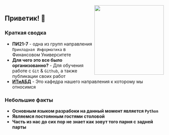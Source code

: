<img src="https://cdn3.iconfinder.com/data/icons/cat-force/256/cat_sing.png" align="right" width="220px"/>  

## Приветик! 👋

### Краткая сводка

* **ПИ21-7** - одна из групп направления `Прикладная Информатика` в Финансовом Университете 
* **Для чего это все было организованно?** - Для обучения работе с `Git` & `Github`, а также публикации своих работ
* [**ИТиАБД**](https://vk.com/itbda2000) - Это кафедра нашего направления к которому мы относимся

### Небольшие факты

* **Основным языком разрабоки на данный момент является `Python`**
* **Являемся постоянным гостями столовой**
* **Часть из нас до сих пор не знает как зовут того парня с задней парты**
